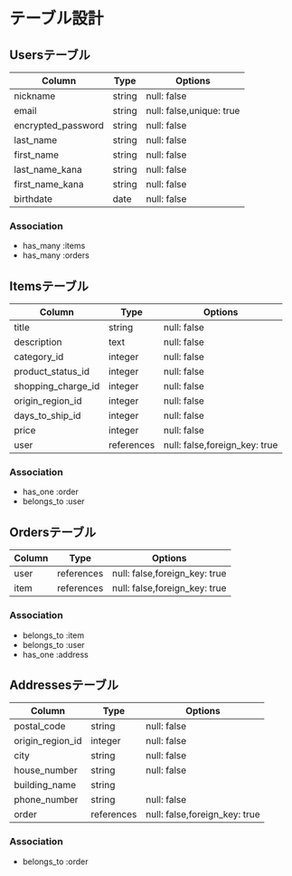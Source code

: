 # テーブル設計

## Usersテーブル
|Column             |Type  |Options                 |
|-------------------|------|------------------------|
|nickname           |string|null: false             |
|email              |string|null: false,unique: true|
|encrypted_password|string|null: false             |
|last_name          |string|null: false             |
|first_name         |string|null: false             |
|last_name_kana     |string|null: false             |
|first_name_kana    |string|null: false             |
|birthdate          |date  |null: false             |

### Association
- has_many :items
- has_many :orders

## Itemsテーブル
|Column            |Type      |Options                      |
|------------------|----------|-----------------------------|
|title             |string    |null: false                  | 商品名カラム
|description       |text      |null: false                  | 商品の説明カラム
|category_id       |integer   |null: false                  | カテゴリーカラム
|product_status_id |integer   |null: false                  | 商品の状態カラム
|shopping_charge_id|integer   |null: false                  | 配送料の負担カラム
|origin_region_id  |integer   |null: false                  | 発送元の地域カラム
|days_to_ship_id   |integer   |null: false                  | 発送までの日数カラム
|price             |integer   |null: false                  | 価格カラム
|user              |references|null: false,foreign_key: true| ユーザーカラム

### Association
- has_one :order
- belongs_to :user

## Ordersテーブル
|Column            |Type     |Options                      |
|------------------|---------|-----------------------------|
|user              |references|null: false,foreign_key: true|
|item              |references|null: false,foreign_key: true|

### Association
- belongs_to :item
- belongs_to :user
- has_one :address

## Addressesテーブル
|Column            |Type      |Options                        |
|------------------|----------|-------------------------------|
|postal_code       |string    |null: false                    |
|origin_region_id  |integer   |null: false                    |
|city              |string    |null: false                    |
|house_number      |string    |null: false                    |
|building_name     |string    |                               |
|phone_number      |string    |null: false                    |
|order             |references|null: false,foreign_key: true|

### Association
- belongs_to :order